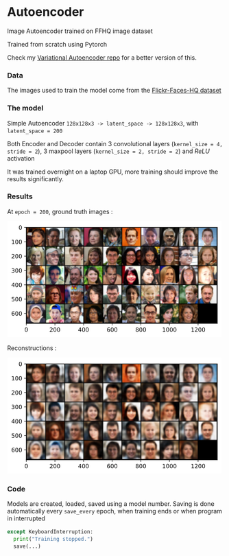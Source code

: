 # Autoencoder
Image Autoencoder trained on FFHQ image dataset

Trained from scratch using Pytorch

Check my [Variational Autoencoder repo](https://github.com/thomktz/VAE) for a better version of this.

### Data

The images used to train the model come from the [Flickr-Faces-HQ dataset](https://github.com/NVlabs/ffhq-dataset)

### The model

Simple Autoencoder `128x128x3 -> latent_space -> 128x128x3`, with `latent_space = 200`

Both Encoder and Decoder contain 3 convolutional layers (`kernel_size = 4, stride = 2`), 3 maxpool layers (`kernel_size = 2, stride = 2`) and *ReLU* activation

It was trained overnight on a laptop GPU, more training should improve the results significantly.

### Results

At `epoch = 200`, ground truth images :

![](https://github.com/thomktz/Autoencoder/blob/main/ground_truth.png)

Reconstructions :

![](https://github.com/thomktz/Autoencoder/blob/main/reconstruction.png)

### Code

Models are created, loaded, saved using a model number. Saving is done automatically every `save_every` epoch, when training ends or when program in interrupted
```python 
except KeyboardInterruption:
  print("Training stopped.")
  save(...)
```
